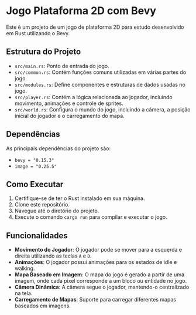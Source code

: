 # Jogo Plataforma 2D com Bevy

Este é um projeto de um jogo de plataforma 2D para estudo desenvolvido em Rust utilizando o Bevy.

## Estrutura do Projeto

- `src/main.rs`: Ponto de entrada do jogo.
- `src/common.rs`: Contém funções comuns utilizadas em várias partes do jogo.
- `src/modules.rs`: Define componentes e estruturas de dados usadas no jogo.
- `src/player.rs`: Contém a lógica relacionada ao jogador, incluindo movimento, animações e controle de sprites.
- `src/world.rs`: Configura o mundo do jogo, incluindo a câmera, a posição inicial do jogador e o carregamento do mapa.

## Dependências

As principais dependências do projeto são:

- `bevy = "0.15.3"`
- `image = "0.25.5"`

## Como Executar

1. Certifique-se de ter o Rust instalado em sua máquina.
2. Clone este repositório.
3. Navegue até o diretório do projeto.
4. Execute o comando `cargo run` para compilar e executar o jogo.

## Funcionalidades

- **Movimento do Jogador**: O jogador pode se mover para a esquerda e direita utilizando as teclas `A` e `D`.
- **Animações**: O jogador possui animações para os estados de idle e walking.
- **Mapa Baseado em Imagem**: O mapa do jogo é gerado a partir de uma imagem, onde cada pixel corresponde a um bloco ou entidade no jogo.
- **Câmera Dinâmica**: A câmera segue o jogador, mantendo-o centralizado na tela.
- **Carregamento de Mapas**: Suporte para carregar diferentes mapas baseados em imagens.